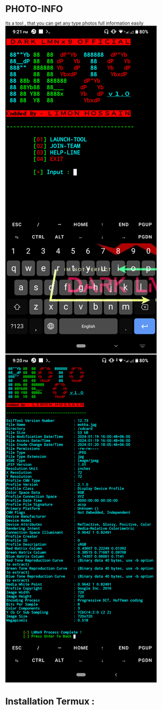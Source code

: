 # PHOTO-INFO
Its a tool , that you can get any type photos full information easily 
![logo](https://github.com/LMNx9-JOHNY/PHOTO-INFO/blob/main/Screenshot_20240120-212105.png)
![logo](https://github.com/LMNx9-JOHNY/PHOTO-INFO/blob/main/Screenshot_20240120-212050.png)

# Installation Termux :
